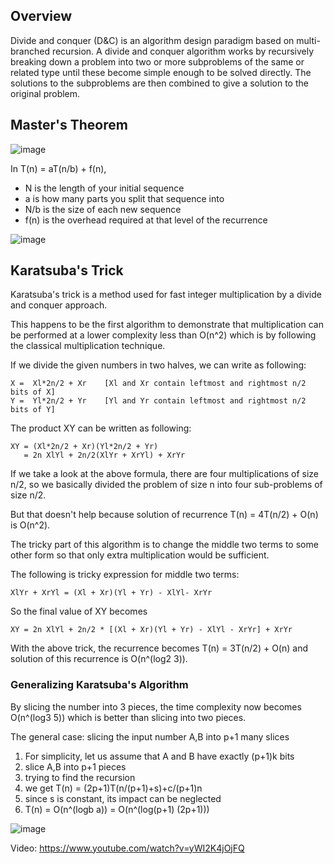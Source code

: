 ## Overview
Divide and conquer (D&C) is an algorithm design paradigm based on multi-branched recursion. 
A divide and conquer algorithm works by recursively breaking down a problem into two or more subproblems of the same or related type until these become simple enough to be solved directly. 
The solutions to the subproblems are then combined to give a solution to the original problem.

## Master's Theorem
![image](https://user-images.githubusercontent.com/95273765/202820317-54395f4f-7f02-4b3e-9bc1-e8880dd2cdc4.png)

In T(n) = aT(n/b) + f(n),
- N is the length of your initial sequence
- a is how many parts you split that sequence into
- N/b is the size of each new sequence
- f(n) is the overhead required at that level of the recurrence

![image](https://user-images.githubusercontent.com/95273765/203002745-67c0a307-cc8e-4283-a73e-de32d389a42b.png)

## Karatsuba's Trick
Karatsuba's trick is a method used for fast integer multiplication by a divide and conquer approach.

This happens to be the first algorithm to demonstrate that multiplication can be performed at a lower complexity less than O(n^2) which is by following the classical multiplication technique.

If we divide the given numbers in two halves, we can write as following:
```
X =  Xl*2n/2 + Xr    [Xl and Xr contain leftmost and rightmost n/2 bits of X]
Y =  Yl*2n/2 + Yr    [Yl and Yr contain leftmost and rightmost n/2 bits of Y]
```

The product XY can be written as following:
```
XY = (Xl*2n/2 + Xr)(Yl*2n/2 + Yr)
   = 2n XlYl + 2n/2(XlYr + XrYl) + XrYr
```

If we take a look at the above formula, there are four multiplications of size n/2, so we basically divided the problem of size n into four sub-problems of size n/2.

But that doesn't help because solution of recurrence T(n) = 4T(n/2) + O(n) is O(n^2).

The tricky part of this algorithm is to change the middle two terms to some other form so that only extra multiplication would be sufficient.

The following is tricky expression for middle two terms:
```
XlYr + XrYl = (Xl + Xr)(Yl + Yr) - XlYl- XrYr
```

So the final value of XY becomes
```
XY = 2n XlYl + 2n/2 * [(Xl + Xr)(Yl + Yr) - XlYl - XrYr] + XrYr
```

With the above trick, the recurrence becomes T(n) = 3T(n/2) + O(n) and solution of this recurrence is O(n^(log2 3)).

### Generalizing Karatsuba's Algorithm
By slicing the number into 3 pieces, the time complexity now becomes O(n^(log3 5)) which is better than slicing into two pieces.

The general case: slicing the input number A,B into p+1 many slices
1. For simplicity, let us assume that A and B have exactly (p+1)k bits
2. slice A,B into p+1 pieces
3. trying to find the recursion
4. we get T(n) = (2p+1)T(n/(p+1)+s)+c/(p+1)n
5. since s is constant, its impact can be neglected
6. T(n) = O(n^(logb a)) = O(n^(log(p+1) (2p+1)))

![image](https://user-images.githubusercontent.com/95273765/203032852-a3afd7d3-961f-4738-b198-292291676574.png)

Video: https://www.youtube.com/watch?v=yWI2K4jOjFQ


